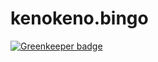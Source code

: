 # kenokeno.bingo

[![Greenkeeper badge](https://badges.greenkeeper.io/kenokenobingo/kenokeno.bingo.svg)](https://greenkeeper.io/)
